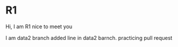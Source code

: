 # R1

Hi, I am R1
nice to meet you

I am data2 branch
added line in data2 barnch.
practicing pull request